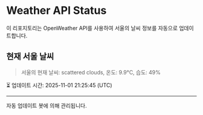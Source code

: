 
# Weather API Status

이 리포지토리는 OpenWeather API를 사용하여 서울의 날씨 정보를 자동으로 업데이트합니다.

## 현재 서울 날씨
> 서울의 현재 날씨: scattered clouds, 온도: 9.9°C, 습도: 49%

⏳ 업데이트 시간: 2025-11-01 21:25:45 (UTC)

---
자동 업데이트 봇에 의해 관리됩니다.
